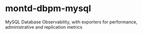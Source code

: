 # montd-dbpm-mysql
MySQL Database Observability, with exporters for performance, administrative and replication metrics
